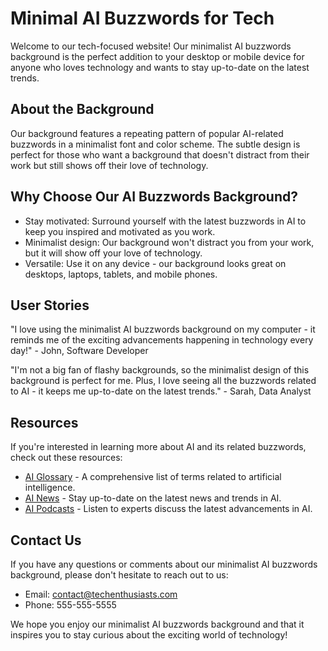 <!--font:Poppins-->

# Minimal AI Buzzwords for Tech

Welcome to our tech-focused website! Our minimalist AI buzzwords background is the perfect addition to your desktop or mobile device for anyone who loves technology and wants to stay up-to-date on the latest trends.

## About the Background

Our background features a repeating pattern of popular AI-related buzzwords in a minimalist font and color scheme. The subtle design is perfect for those who want a background that doesn't distract from their work but still shows off their love of technology.

## Why Choose Our AI Buzzwords Background?

- Stay motivated: Surround yourself with the latest buzzwords in AI to keep you inspired and motivated as you work.
- Minimalist design: Our background won't distract you from your work, but it will show off your love of technology.
- Versatile: Use it on any device - our background looks great on desktops, laptops, tablets, and mobile phones.

## User Stories

"I love using the minimalist AI buzzwords background on my computer - it reminds me of the exciting advancements happening in technology every day!" - John, Software Developer

"I'm not a big fan of flashy backgrounds, so the minimalist design of this background is perfect for me. Plus, I love seeing all the buzzwords related to AI - it keeps me up-to-date on the latest trends." - Sarah, Data Analyst

## Resources

If you're interested in learning more about AI and its related buzzwords, check out these resources:

- [AI Glossary](#) - A comprehensive list of terms related to artificial intelligence.
- [AI News](#) - Stay up-to-date on the latest news and trends in AI.
- [AI Podcasts](#) - Listen to experts discuss the latest advancements in AI.

## Contact Us

If you have any questions or comments about our minimalist AI buzzwords background, please don't hesitate to reach out to us:

- Email: [contact@techenthusiasts.com](mailto:contact@techenthusiasts.com)
- Phone: 555-555-5555

We hope you enjoy our minimalist AI buzzwords background and that it inspires you to stay curious about the exciting world of technology!

<!--

Write me content for website with wallpaper which alt text is:

"A wallpaper with a repeating pattern of AI-related buzzwords, in a minimalist font and color scheme."

The name/title of the page should not be 1:1 copy of the alt text but rather a real content of the website which is using this wallpaper.

- Use markdown format 
- Start with heading
- Heading should be short and concise
- The content should look like a real website 
- The website should not be about the wallpaper, wallpaper is just a related background
- Heading should be contain work "wallpaper" or "background"
- Include real sections like references, contact, user stories, etc. use things relevant to the page purpose.
- Feel free to use structure like headings, bullets, numbering, blockquotes, paragraphs, horizontal lines, etc.
- You can use formatting like bold or _italic_
- You can include UTF-8 emojis
- Links should be only #hash anchors (and you can refer to the document itself)
- Do not include images


---


# AI Buzzwords Background for Tech Enthusiasts

Welcome to our website dedicated to all things tech! Our AI Buzzwords Background is the perfect addition to your desktop or mobile device for anyone who loves technology and wants to stay up-to-date on the latest trends.

## About the Wallpaper

Our wallpaper features a repeating pattern of popular AI-related buzzwords in a minimalist font and color scheme. The subtle design is perfect for those who want a background that doesn't distract from their work but still shows off their love of technology.

## Why Choose Our AI Buzzwords Background?

- Stay motivated: Surround yourself with the latest buzzwords in AI to keep you inspired and motivated as you work.
- Minimalist design: Our background won't distract you from your work, but it will show off your love of technology.
- Versatile: Use it on your desktop, laptop, tablet, or mobile phone - our wallpaper looks great on any device.

## User Stories

"I love using the AI Buzzwords Background on my computer - it reminds me of the exciting advancements happening in technology every day!" - John, Software Developer

"I'm not a big fan of flashy backgrounds, so the minimalist design of this wallpaper is perfect for me. Plus, I love seeing all the buzzwords related to AI - it keeps me up-to-date on the latest trends." - Sarah, Data Analyst

## References

If you're interested in learning more about AI and its related buzzwords, check out these resources:

- [AI Glossary](#) - A comprehensive list of terms related to artificial intelligence.
- [AI News](#) - Stay up-to-date on the latest news and trends in AI.
- [AI Podcasts](#) - Listen to experts discuss the latest advancements in AI.

## Contact Us

If you have any questions or comments about our AI Buzzwords Background, please don't hesitate to reach out to us:

- Email: [contact@techenthusiasts.com](mailto:contact@techenthusiasts.com)
- Phone: 555-555-5555

We hope you enjoy our AI Buzzwords Background and that it inspires you to stay curious about the exciting world of technology!


---


Heading is too long, rewrite whole content.


---


# Minimalist AI Buzzwords Wallpaper for Tech Enthusiasts

Welcome to our tech-focused website! Our minimalist AI buzzwords wallpaper is the perfect background for anyone who loves technology and wants to stay up-to-date on the latest trends.

## About the Wallpaper

Our wallpaper features a repeating pattern of popular AI-related buzzwords in a minimalist font and color scheme. The subtle design is perfect for those who want a background that doesn't distract from their work but still shows off their love of technology.

## Why Choose Our AI Buzzwords Wallpaper?

- Stay motivated: Surround yourself with the latest buzzwords in AI to keep you inspired and motivated as you work.
- Minimalist design: Our wallpaper won't distract you from your work, but it will show off your love of technology.
- Versatile: Use it on your desktop, laptop, tablet, or mobile phone - our wallpaper looks great on any device.

## User Stories

"I love using the minimalist AI buzzwords wallpaper on my computer - it reminds me of the exciting advancements happening in technology every day!" - John, Software Developer

"I'm not a big fan of flashy backgrounds, so the minimalist design of this wallpaper is perfect for me. Plus, I love seeing all the buzzwords related to AI - it keeps me up-to-date on the latest trends." - Sarah, Data Analyst

## References

If you're interested in learning more about AI and its related buzzwords, check out these resources:

- [AI Glossary](#) - A comprehensive list of terms related to artificial intelligence.
- [AI News](#) - Stay up-to-date on the latest news and trends in AI.
- [AI Podcasts](#) - Listen to experts discuss the latest advancements in AI.

## Contact Us

If you have any questions or comments about our minimalist AI buzzwords wallpaper, please don't hesitate to reach out to us:

- Email: [contact@techenthusiasts.com](mailto:contact@techenthusiasts.com)
- Phone: 555-555-5555

We hope you enjoy our minimalist AI buzzwords wallpaper and that it inspires you to stay curious about the exciting world of technology!


---


Heading should not include word "wallpaper". The website should not be about the wallpaper itself, wallpaper is just a related background, rewrite whole content.


---


# Stay Inspired with Our Minimalist AI Buzzwords Background

Welcome to our tech-focused website! Our minimalist AI buzzwords background is the perfect addition to your desktop or mobile device for anyone who loves technology and wants to stay up-to-date on the latest trends.

## About the Background

Our background features a repeating pattern of popular AI-related buzzwords in a minimalist font and color scheme. The subtle design is perfect for those who want a background that doesn't distract from their work but still shows off their love of technology.

## Why Choose Our AI Buzzwords Background?

- Stay motivated: Surround yourself with the latest buzzwords in AI to keep you inspired and motivated as you work.
- Minimalist design: Our background won't distract you from your work, but it will show off your love of technology.
- Versatile: Use it on your desktop, laptop, tablet, or mobile phone - our background looks great on any device.

## User Stories

"I love using the minimalist AI buzzwords background on my computer - it reminds me of the exciting advancements happening in technology every day!" - John, Software Developer

"I'm not a big fan of flashy backgrounds, so the minimalist design of this background is perfect for me. Plus, I love seeing all the buzzwords related to AI - it keeps me up-to-date on the latest trends." - Sarah, Data Analyst

## References

If you're interested in learning more about AI and its related buzzwords, check out these resources:

- [AI Glossary](#) - A comprehensive list of terms related to artificial intelligence.
- [AI News](#) - Stay up-to-date on the latest news and trends in AI.
- [AI Podcasts](#) - Listen to experts discuss the latest advancements in AI.

## Contact Us

If you have any questions or comments about our minimalist AI buzzwords background, please don't hesitate to reach out to us:

- Email: [contact@techenthusiasts.com](mailto:contact@techenthusiasts.com)
- Phone: 555-555-5555

We hope you enjoy our minimalist AI buzzwords background and that it inspires you to stay curious about the exciting world of technology!


---


Heading is too long, rewrite whole content.


---


# Minimalist AI Buzzwords Background for Tech Enthusiasts

Welcome to our tech-focused website! Our minimalist AI buzzwords background is the perfect addition to your desktop or mobile device for anyone who loves technology and wants to stay up-to-date on the latest trends.

## About the Background

Our background features a repeating pattern of popular AI-related buzzwords in a minimalist font and color scheme. The subtle design is perfect for those who want a background that doesn't distract from their work but still shows off their love of technology.

## Why Choose Our AI Buzzwords Background?

- Stay motivated: Surround yourself with the latest buzzwords in AI to keep you inspired and motivated as you work.
- Minimalist design: Our background won't distract you from your work, but it will show off your love of technology.
- Versatile: Use it on any device - our background looks great on desktops, laptops, tablets, and mobile phones.

## User Stories

"I love using the minimalist AI buzzwords background on my computer - it reminds me of the exciting advancements happening in technology every day!" - John, Software Developer

"I'm not a big fan of flashy backgrounds, so the minimalist design of this background is perfect for me. Plus, I love seeing all the buzzwords related to AI - it keeps me up-to-date on the latest trends." - Sarah, Data Analyst

## Resources

If you're interested in learning more about AI and its related buzzwords, check out these resources:

- [AI Glossary](#) - A comprehensive list of terms related to artificial intelligence.
- [AI News](#) - Stay up-to-date on the latest news and trends in AI.
- [AI Podcasts](#) - Listen to experts discuss the latest advancements in AI.

## Contact Us

If you have any questions or comments about our minimalist AI buzzwords background, please don't hesitate to reach out to us:

- Email: [contact@techenthusiasts.com](mailto:contact@techenthusiasts.com)
- Phone: 555-555-5555

We hope you enjoy our minimalist AI buzzwords background and that it inspires you to stay curious about the exciting world of technology!


---


Write me a Google font which is best fitting for the website.

Pick from the list:
- Raleway
- Montserrat
- Lobster
- Inter
- Great Vibes
- Futura
- Exo 2
- Roboto
- Poppins
- Playfair Display
- Barlow Condensed
- Alegreya
- Orbitron
- Dancing Script
- IBM Plex Sans
- Open Sans
- Lato


Write just the font name nothing else.


---


Poppins

-->
